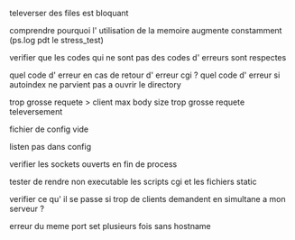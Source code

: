 televerser des files est bloquant

comprendre pourquoi l' utilisation de la memoire augmente constamment (ps.log pdt le stress_test)

verifier que les codes qui ne sont pas des codes d' erreurs sont respectes

quel code d' erreur en cas de retour d' erreur cgi ?
quel code d' erreur si autoindex ne parvient pas a ouvrir le directory


trop grosse requete > client max body size
trop grosse requete televersement

fichier de config vide

listen pas dans config

verifier les sockets ouverts en fin de process


tester de rendre non executable les scripts cgi et les fichiers static

verifier ce qu' il se passe si trop de clients demandent en simultane a mon serveur ?

erreur du meme port set plusieurs fois sans hostname